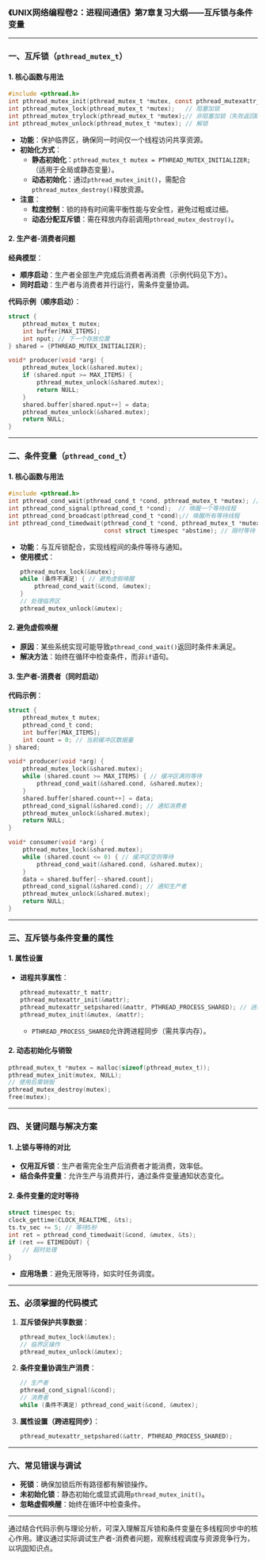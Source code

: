 ### **《UNIX网络编程卷2：进程间通信》第7章复习大纲——互斥锁与条件变量**

---

### **一、互斥锁（`pthread_mutex_t`）**
#### **1. 核心函数与用法**
```c
#include <pthread.h>
int pthread_mutex_init(pthread_mutex_t *mutex, const pthread_mutexattr_t *attr);
int pthread_mutex_lock(pthread_mutex_t *mutex);   // 阻塞加锁
int pthread_mutex_trylock(pthread_mutex_t *mutex);// 非阻塞加锁（失败返回EBUSY）
int pthread_mutex_unlock(pthread_mutex_t *mutex); // 解锁
```
- **功能**：保护临界区，确保同一时间仅一个线程访问共享资源。
- **初始化方式**：
  - **静态初始化**：`pthread_mutex_t mutex = PTHREAD_MUTEX_INITIALIZER;`（适用于全局或静态变量）。
  - **动态初始化**：通过`pthread_mutex_init()`，需配合`pthread_mutex_destroy()`释放资源。
- **注意**：
  - **粒度控制**：锁的持有时间需平衡性能与安全性，避免过粗或过细。
  - **动态分配互斥锁**：需在释放内存前调用`pthread_mutex_destroy()`。

#### **2. 生产者-消费者问题**
**经典模型**：  
- **顺序启动**：生产者全部生产完成后消费者再消费（示例代码见下方）。
- **同时启动**：生产者与消费者并行运行，需条件变量协调。

**代码示例（顺序启动）**：
```c
struct {
    pthread_mutex_t mutex;
    int buffer[MAX_ITEMS];
    int nput; // 下一个存放位置
} shared = {PTHREAD_MUTEX_INITIALIZER};

void* producer(void *arg) {
    pthread_mutex_lock(&shared.mutex);
    if (shared.nput >= MAX_ITEMS) {
        pthread_mutex_unlock(&shared.mutex);
        return NULL;
    }
    shared.buffer[shared.nput++] = data;
    pthread_mutex_unlock(&shared.mutex);
    return NULL;
}
```

---

### **二、条件变量（`pthread_cond_t`）**
#### **1. 核心函数与用法**
```c
#include <pthread.h>
int pthread_cond_wait(pthread_cond_t *cond, pthread_mutex_t *mutex); // 等待条件
int pthread_cond_signal(pthread_cond_t *cond);  // 唤醒一个等待线程
int pthread_cond_broadcast(pthread_cond_t *cond);// 唤醒所有等待线程
int pthread_cond_timedwait(pthread_cond_t *cond, pthread_mutex_t *mutex, 
                           const struct timespec *abstime); // 限时等待
```
- **功能**：与互斥锁配合，实现线程间的条件等待与通知。
- **使用模式**：
  ```c
  pthread_mutex_lock(&mutex);
  while (条件不满足) { // 避免虚假唤醒
      pthread_cond_wait(&cond, &mutex);
  }
  // 处理临界区
  pthread_mutex_unlock(&mutex);
  ```

#### **2. 避免虚假唤醒**
- **原因**：某些系统实现可能导致`pthread_cond_wait()`返回时条件未满足。
- **解决方法**：始终在循环中检查条件，而非`if`语句。

#### **3. 生产者-消费者（同时启动）**
**代码示例**：
```c
struct {
    pthread_mutex_t mutex;
    pthread_cond_t cond;
    int buffer[MAX_ITEMS];
    int count = 0; // 当前缓冲区数据量
} shared;

void* producer(void *arg) {
    pthread_mutex_lock(&shared.mutex);
    while (shared.count >= MAX_ITEMS) { // 缓冲区满则等待
        pthread_cond_wait(&shared.cond, &shared.mutex);
    }
    shared.buffer[shared.count++] = data;
    pthread_cond_signal(&shared.cond); // 通知消费者
    pthread_mutex_unlock(&shared.mutex);
    return NULL;
}

void* consumer(void *arg) {
    pthread_mutex_lock(&shared.mutex);
    while (shared.count <= 0) { // 缓冲区空则等待
        pthread_cond_wait(&shared.cond, &shared.mutex);
    }
    data = shared.buffer[--shared.count];
    pthread_cond_signal(&shared.cond); // 通知生产者
    pthread_mutex_unlock(&shared.mutex);
    return NULL;
}
```

---

### **三、互斥锁与条件变量的属性**
#### **1. 属性设置**
- **进程共享属性**：
  ```c
  pthread_mutexattr_t mattr;
  pthread_mutexattr_init(&mattr);
  pthread_mutexattr_setpshared(&mattr, PTHREAD_PROCESS_SHARED); // 进程间共享
  pthread_mutex_init(&mutex, &mattr);
  ```
  - `PTHREAD_PROCESS_SHARED`允许跨进程同步（需共享内存）。

#### **2. 动态初始化与销毁**
```c
pthread_mutex_t *mutex = malloc(sizeof(pthread_mutex_t));
pthread_mutex_init(mutex, NULL);
// 使用后需销毁
pthread_mutex_destroy(mutex);
free(mutex);
```

---

### **四、关键问题与解决方案**
#### **1. 上锁与等待的对比**
- **仅用互斥锁**：生产者需完全生产后消费者才能消费，效率低。
- **结合条件变量**：允许生产与消费并行，通过条件变量通知状态变化。

#### **2. 条件变量的定时等待**
```c
struct timespec ts;
clock_gettime(CLOCK_REALTIME, &ts);
ts.tv_sec += 5; // 等待5秒
int ret = pthread_cond_timedwait(&cond, &mutex, &ts);
if (ret == ETIMEDOUT) {
    // 超时处理
}
```
- **应用场景**：避免无限等待，如实时任务调度。

---

### **五、必须掌握的代码模式**
1. **互斥锁保护共享数据**：
   ```c
   pthread_mutex_lock(&mutex);
   // 临界区操作
   pthread_mutex_unlock(&mutex);
   ```

2. **条件变量协调生产消费**：
   ```c
   // 生产者
   pthread_cond_signal(&cond);
   // 消费者
   while (条件不满足) pthread_cond_wait(&cond, &mutex);
   ```

3. **属性设置（跨进程同步）**：
   ```c
   pthread_mutexattr_setpshared(&attr, PTHREAD_PROCESS_SHARED);
   ```

---

### **六、常见错误与调试**
- **死锁**：确保加锁后所有路径都有解锁操作。
- **未初始化锁**：静态初始化或显式调用`pthread_mutex_init()`。
- **忽略虚假唤醒**：始终在循环中检查条件。

---

通过结合代码示例与理论分析，可深入理解互斥锁和条件变量在多线程同步中的核心作用。建议通过实际调试生产者-消费者问题，观察线程调度与资源竞争行为，以巩固知识点。